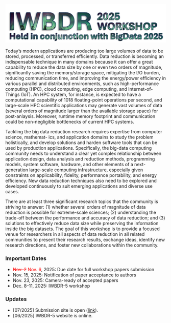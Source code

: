 <div class="banner-container">
  <img src="images/iwbdr25.png" alt="iWBDR25 Banner" class="banner-img">
</div>

Today’s modern applications are producing too large volumes of data to be stored, processed,
or transferred efficiently. Data reduction is becoming an indispensable technique in many
domains because it can offer a great capability to reduce the data size by one or even two
orders of magnitude, significantly saving the memory/storage space, mitigating the I/O burden,
reducing communication time, and improving the energy/power efficiency in various parallel
and distributed environments, such as high-performance computing (HPC), cloud computing,
edge computing, and Internet-of-Things (IoT). An HPC system, for instance, is expected to have
a computational capability of 1018 floating-point operations per second, and large-scale HPC
scientific applications may generate vast volumes of data (several orders of magnitude larger
than the available storage space) for post-anlaysis. Moreover, runtime memory footprint and
communication could be non-negligible bottlenecks of current HPC systems.

Tackling the big data reduction research requires expertise from computer science, mathemat-
ics, and application domains to study the problem holistically, and develop solutions and harden
software tools that can be used by production applications. Specifically, the big-data computing
community needs to understand a clear yet complex relationship between application design,
data analysis and reduction methods, programming models, system software, hardware, and
other elements of a next-generation large-scale computing infrastructure, especially given
constraints on applicability, fidelity, performance portability, and energy efficiency. New data
reduction techniques also need to be explored and developed continuously to suit emerging
applications and diverse use cases.

There are at least three significant research topics that the community is striving to answer:
(1) whether several orders of magnitude of data reduction is possible for extreme-scale sciences;
(2) understanding the trade-off between the performance and accuracy of data reduction; and (3)
solutions to effectively reduce data size while preserving the information inside the big datasets.
The goal of this workshop is to provide a focused venue for researchers in all aspects of data
reduction in all related communities to present their research results, exchange ideas, identify
new research directions, and foster new collaborations within the community.

### Important Dates

* <span style="color:red;"><del>Nov. 2</del></span> <span style="color:red;">Nov. 6</span>, 2025: Due date for full workshop papers submission
* Nov. 15, 2025: Notification of paper acceptance to authors
* Nov. 23, 2025: Camera-ready of accepted papers
* Dec. 8–11, 2025: IWBDR-5 workshop

### Updates

* [07/2025] Submission site is open ([link](https://wi-lab.com/cyberchair/2025/bigdata25/scripts/submit.php?subarea=S01&undisplay_detail=1&wh=/cyberchair/2025/bigdata25/scripts/ws_submit.php)).
* [06/2025] IWBDR-5 website is online.
